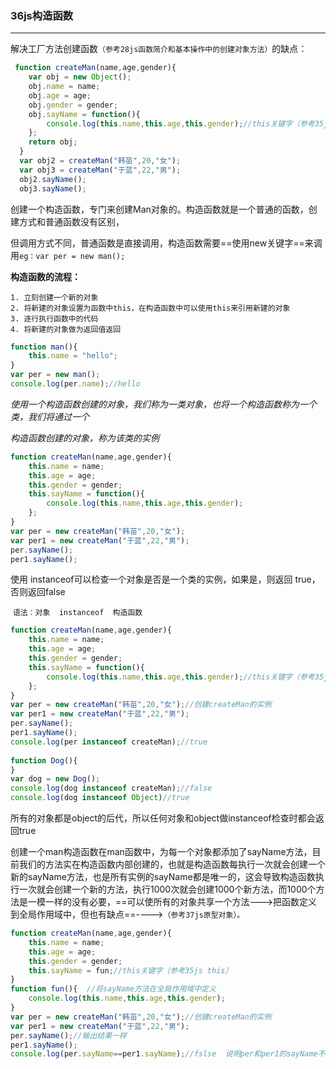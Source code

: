 ### 36js构造函数

---

解决工厂方法创建函数`（参考28js函数简介和基本操作中的创建对象方法）`的缺点：

```js
 function createMan(name,age,gender){
  	var obj = new Object();
  	obj.name = name;
  	obj.age = age;
  	obj.gender = gender;
  	obj.sayName = function(){
  		console.log(this.name,this.age,this.gender);//this关键字（参考35js this）
  	};
  	return obj;
  }
  var obj2 = createMan("韩苗",20,"女");
  var obj3 = createMan("于蓝",22,"男");
  obj2.sayName();
  obj3.sayName();
```

创建一个构造函数，专门来创建Man对象的。构造函数就是一个普通的函数，创建方式和普通函数没有区别，

但调用方式不同，普通函数是直接调用，构造函数需要==使用new关键字==来调用`eg：var per = new man();`

**构造函数的流程：**

 	1. 立刻创建一个新的对象
   	2. 将新建的对象设置为函数中this，在构造函数中可以使用this来引用新建的对象
   	3. 逐行执行函数中的代码
   	4. 将新建的对象做为返回值返回

```js
function man(){
	this.name = "hello";
}
var per = new man();
console.log(per.name);//hello
```

*使用一个构造函数创建的对象，我们称为一类对象，也将一个构造函数称为一个类，我们将通过一个*

*构造函数创建的对象，称为该类的实例*

```js
function createMan(name,age,gender){
	this.name = name;
	this.age = age;
	this.gender = gender;
	this.sayName = function(){
		console.log(this.name,this.age,this.gender);
	};
}
var per = new createMan("韩苗",20,"女");
var per1 = new createMan("于蓝",22,"男");
per.sayName();
per1.sayName();
```

使用 instanceof可以检查一个对象是否是一个类的实例，如果是，则返回 true，否则返回false

​	`语法：对象	instanceof	构造函数`

```js
function createMan(name,age,gender){
	this.name = name;
	this.age = age;
	this.gender = gender;
	this.sayName = function(){
		console.log(this.name,this.age,this.gender);//this关键字（参考35js this）
	};
}
var per = new createMan("韩苗",20,"女");//创建createMan的实例
var per1 = new createMan("于蓝",22,"男");
per.sayName();
per1.sayName();
console.log(per instanceof createMan);//true
			 
function Dog(){
}
var dog = new Dog();
console.log(dog instanceof createMan);//false
console.log(dog instanceof Object)//true
```

所有的对象都是object的后代，所以任何对象和object做instanceof检查时都会返回true

创建一个man构造函数在man函数中，为每一个对象都添加了sayName方法，目前我们的方法实在构造函数内部创建的，也就是构造函数每执行一次就会创建一个新的sayName方法，也是所有实例的sayName都是唯一的，这会导致构造函数执行一次就会创建一个新的方法，执行1000次就会创建1000个新方法，而1000个方法是一模一样的没有必要，==可以使所有的对象共享一个方法--->把函数定义到全局作用域中，但也有缺点==---->`（参考37js原型对象）。`

```js
function createMan(name,age,gender){
	this.name = name;
	this.age = age;
	this.gender = gender;
	this.sayName = fun;//this关键字（参考35js this）
}
function fun(){  //将sayName方法在全局作用域中定义
	console.log(this.name,this.age,this.gender);
}
var per = new createMan("韩苗",20,"女");//创建createMan的实例
var per1 = new createMan("于蓝",22,"男");
per.sayName();//输出结果一样
per1.sayName();
console.log(per.sayName==per1.sayName);//fslse  说明per和per1的sayName不一样，我们每创建一个实例都会创建一个sayName方法，执行1000次就会创建1000个新方法，没有必要，因此可以使所有的对象共享一个方法
```

